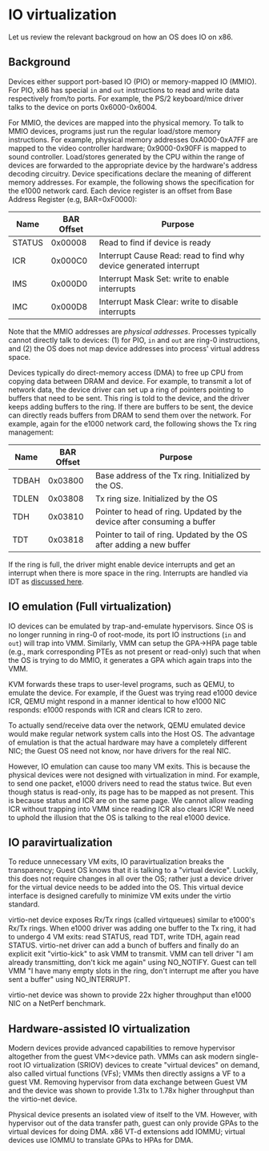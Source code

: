 # IO virtualization
Let us review the relevant backgroud on how an OS does IO on x86. 

## Background
Devices either support port-based IO (PIO) or memory-mapped IO (MMIO). For PIO,
x86 has special `in` and `out` instructions to read and write data respectively
from/to ports.  For example, the PS/2 keyboard/mice driver talks to the device
on ports 0x6000-0x6004. 

For MMIO, the devices are mapped into the physical memory. To talk to MMIO
devices, programs just run the regular load/store memory instructions. For
example, physical memory addresses 0xA000-0xA7FF are mapped to the video
controller hardware; 0x9000-0x90FF is mapped to sound controller.  Load/stores
generated by the CPU within the range of devices are forwarded to the
appropriate device by the hardware's address decoding circuitry. Device
specifications declare the meaning of different memory addresses. For example,
the following shows the specification for the e1000 network card. Each device
register is an offset from Base Address Register (e.g, BAR=0xF0000):

| Name   | BAR Offset | Purpose                                                           |
| ------ | ---------- | ----------------------------------------------------------------- |
| STATUS | 0x00008    | Read to find if device is ready                                   |
| ICR    | 0x000C0    | Interrupt Cause Read: read to find why device generated interrupt |
| IMS    | 0x000D0    | Interrupt Mask Set: write to enable interrupts                    |
| IMC    | 0x000D8    | Interrupt Mask Clear: write to disable interrupts                 |

Note that the MMIO addresses are *physical addresses*. Processes typically
cannot directly talk to devices: (1) for PIO, `in` and `out` are ring-0
instructions, and (2) the OS does not map device addresses into process' virtual
address space.

Devices typically do direct-memory access (DMA) to free up CPU from copying data
between DRAM and device. For example, to transmit a lot of network data, the
device driver can set up a ring of pointers pointing to buffers that need to be
sent. This ring is told to the device, and the driver keeps adding buffers to
the ring. If there are buffers to be sent, the device can directly reads buffers
from DRAM to send them over the network. For example, again for the e1000
network card, the following shows the Tx ring management:

| Name  | BAR Offset | Purpose                                                                 |
| ----- | ---------- | ----------------------------------------------------------------------- |
| TDBAH | 0x03800    | Base address of the Tx ring. Initialized by the OS.                     |
| TDLEN | 0x03808    | Tx ring size. Initialized by the OS                                     |
| TDH   | 0x03810    | Pointer to head of ring. Updated by the device after consuming a buffer |
| TDT   | 0x03818    | Pointer to tail of ring. Updated by the OS after adding a new buffer    |

If the ring is full, the driver might enable device interrupts and get an
interrupt when there is more space in the ring. Interrupts are handled via IDT
as [discussed here](./virt-cpu.md).

## IO emulation (Full virtualization)
IO devices can be emulated by trap-and-emulate hypervisors. Since OS is no
longer running in ring-0 of root-mode, its port IO instructions (`in` and `out`)
will trap into VMM. Similarly, VMM can setup the GPA->HPA page table (e.g., mark
corresponding PTEs as not present or read-only) such that when the OS is trying
to do MMIO, it generates a GPA which again traps into the VMM.

KVM forwards these traps to user-level programs, such as QEMU, to emulate the
device. For example, if the Guest was trying read e1000 device ICR, QEMU
might respond in a manner identical to how e1000 NIC responds: e1000 responds
with ICR and clears ICR to zero.

To actually send/receive data over the network, QEMU emulated device would make
regular network system calls into the Host OS. The advantage of emulation is
that the actual hardware may have a completely different NIC; the Guest OS need
not know, nor have drivers for the real NIC.

However, IO emulation can cause too many VM exits. This is because the physical
devices were not designed with virtualization in mind. For example, to send one
packet, e1000 drivers need to read the status twice. But even though status is
read-only, its page has to be mapped as not present. This is because status and
ICR are on the same page. We cannot allow reading ICR without trapping into VMM
since reading ICR also clears ICR! We need to uphold the illusion that the OS is
talking to the real e1000 device.

## IO paravirtualization

To reduce unnecessary VM exits, IO paravirtualization breaks the transparency;
Guest OS knows that it is talking to a "virtual device". Luckily, this does not
require changes in all over the OS; rather just a device driver for the virtual
device needs to be added into the OS. This virtual device interface is designed
carefully to minimize VM exits under the virtio standard.

virtio-net device exposes Rx/Tx rings (called virtqueues) similar to e1000's
Rx/Tx rings. When e1000 driver was adding one buffer to the Tx ring, it had to
undergo 4 VM exits: read STATUS, read TDT, write TDH, again read STATUS.
virtio-net driver can add a bunch of buffers and finally do an explicit exit
"virtio-kick" to ask VMM to transmit. VMM can tell driver "I am already
transmitting, don't kick me again" using NO_NOTIFY. Guest can tell VMM "I have 
many empty slots in the ring, don't interrupt me after you have sent a buffer"
using NO_INTERRUPT.

virtio-net device was shown to provide 22x higher throughput than e1000 NIC on a
NetPerf benchmark.

## Hardware-assisted IO virtualization
Modern devices provide advanced capabilities to remove hypervisor altogether
from the guest VM<>device path. VMMs can ask modern single-root IO
virtualization (SRIOV) devices to create "virtual devices" on demand, also
called virtual functions (VFs); VMMs then directly assigns a VF to a guest VM.
Removing hypervisor from data exchange between Guest VM and the device was shown
to provide 1.31x to 1.78x higher throughput than the virtio-net device.

Physical device presents an isolated view of itself to the VM. However, with 
hypervisor out of the data transfer path, guest can only provide GPAs to the
virtual devices for doing DMA. x86 VT-d extensions add IOMMU; virtual devices
use IOMMU to translate GPAs to HPAs for DMA.